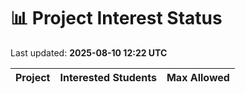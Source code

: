 # 📊 Project Interest Status

Last updated: **2025-08-10 12:22 UTC**

| Project | Interested Students | Max Allowed |
|---------|---------------------|-------------|
